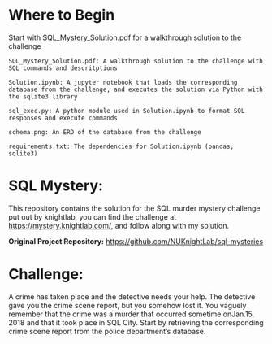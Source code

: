 # Where to Begin

Start with SQL_Mystery_Solution.pdf for a walkthrough solution to the challenge

```
SQL_Mystery_Solution.pdf: A walkthrough solution to the challenge with SQL commands and descritptions

Solution.ipynb: A jupyter notebook that loads the corresponding database from the challenge, and executes the solution via Python with the sqlite3 library

sql_exec.py: A python module used in Solution.ipynb to format SQL responses and execute commands

schema.png: An ERD of the database from the challenge

requirements.txt: The dependencies for Solution.ipynb (pandas, sqlite3)
```


# SQL Mystery:

This repository contains the solution for the SQL murder mystery challenge put out by knightlab, you can find the challenge at https://mystery.knightlab.com/,
and follow along with my solution.

**Original Project Repository:** https://github.com/NUKnightLab/sql-mysteries

# Challenge:

A crime has taken place and the detective needs your help. The detective gave you the crime scene report, but you somehow lost it. You vaguely remember that the crime was a ​murder​ that occurred sometime on ​Jan.15, 2018​ and that it took place in ​SQL City​. Start by retrieving the corresponding crime scene report from the police department’s database.

